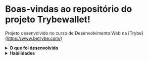 # Boas-vindas ao repositório do projeto Trybewallet!

Projeto desenvolvido no curso de Desenvolvimento Web na [Trybe] (https://www.betrybe.com/)

<details>
  <summary><strong>O que foi desenvolvido</strong></summary><br />

  Uma carteira de controle de gastos com conversor de moedas, ao utilizar essa aplicação um usuário deverá ser capaz de:

  - Adicionar, remover e editar um gasto;
  - Visualizar uma tabelas com seus gastos;
  - Visualizar o total de gastos convertidos para uma moeda de escolha;
</details>

<details>
  <summary><strong>Habilidades</strong></summary><br />

Neste projeto foram aplicadas as seguintes skills: 

- Criar um _store_ Redux em aplicações React

- Criar _reducers_ no Redux em aplicações React

- Criar _actions_ no Redux em aplicações React

- Criar _dispatchers_ no Redux em aplicações React

- Conectar Redux aos componentes React

- Criar _actions_ assíncronas na sua aplicação React que faz uso de Redux.
</details>
